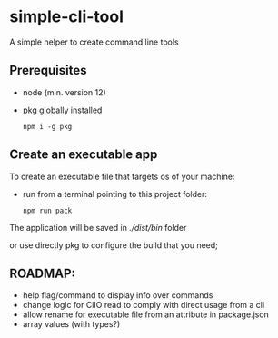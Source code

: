 # simple-cli-tool
A simple helper to create command line tools

## Prerequisites
- node (min. version 12)
- [pkg](https://www.npmjs.com/package/pkg) globally installed

  `npm i -g pkg`

## Create an executable app
To create an executable file that targets os of your machine:
- run from a terminal pointing to this project folder:

  `npm run pack`

The application will be saved in *./dist/bin* folder

or use directly pkg to configure the build that you need;



## ROADMAP:
- help flag/command to display info over commands
- change logic for ClIO read to comply with direct usage from a cli
- allow rename for executable file from an attribute in package.json
- array values (with types?)